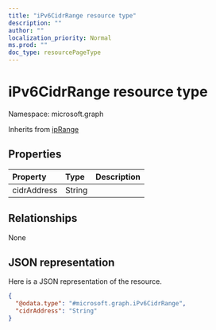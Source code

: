 ```yaml
---
title: "iPv6CidrRange resource type"
description: ""
author: ""
localization_priority: Normal
ms.prod: ""
doc_type: resourcePageType
---
```


# iPv6CidrRange resource type


Namespace: microsoft.graph




Inherits from [ipRange](../resources/iprange.md)

## Properties
|Property|Type|Description|
|:---|:---|:---|
|cidrAddress|String||

## Relationships
None

## JSON representation
Here is a JSON representation of the resource.
<!-- {
  "blockType": "resource",
  "@odata.type": "microsoft.graph.iPv6CidrRange"
}
-->
``` json
{
  "@odata.type": "#microsoft.graph.iPv6CidrRange",
  "cidrAddress": "String"
}
```

